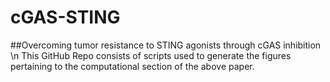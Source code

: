 # cGAS-STING
##Overcoming tumor resistance to STING agonists through cGAS inhibition \n
This GitHub Repo consists of scripts used to generate the figures pertaining to the computational section of the above paper.
